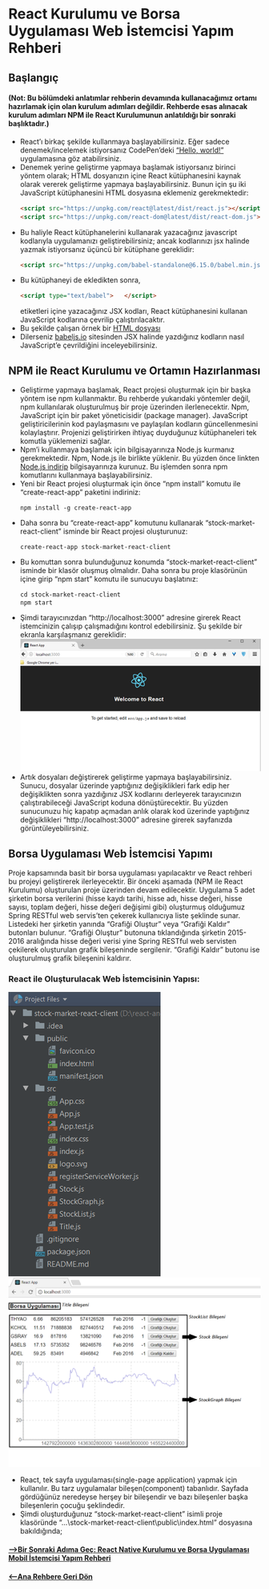 # React Kurulumu ve Borsa Uygulaması Web İstemcisi Yapım Rehberi
## Başlangıç
#### (Not: Bu bölümdeki anlatımlar rehberin devamında kullanacağımız ortamı hazırlamak için olan kurulum adımları değildir. Rehberde esas alınacak kurulum adımları NPM ile React Kurulumunun anlatıldığı bir sonraki başlıktadır.)
* React’ı birkaç şekilde kullanmaya başlayabilirsiniz. Eğer sadece denemek/incelemek istiyorsanız CodePen’deki [“Hello, world!”](https://codepen.io/gaearon/pen/rrpgNB?editors=0010) uygulamasına göz atabilirsiniz.
* Denemek yerine geliştirme yapmaya başlamak istiyorsanız birinci yöntem olarak; HTML dosyanızın içine React kütüphanesini kaynak olarak vererek geliştirme yapmaya başlayabilirsiniz. Bunun için şu iki JavaScript kütüphanesini HTML dosyasına eklemeniz gerekmektedir:
  ```html
  <script src="https://unpkg.com/react@latest/dist/react.js"></script>
  <script src="https://unpkg.com/react-dom@latest/dist/react-dom.js"></script>
  ```
* Bu haliyle React kütüphanelerini kullanarak yazacağınız javascript kodlarıyla uygulamanızı geliştirebilirsiniz; ancak kodlarınızı jsx halinde yazmak istiyorsanız üçüncü bir kütüphane gereklidir:
  ```html
  <script src="https://unpkg.com/babel-standalone@6.15.0/babel.min.js"></script>
  ```
* Bu kütüphaneyi de ekledikten sonra,
  ```html
  <script type="text/babel">   </script>
  ```
  etiketleri içine yazacağınız JSX kodları, React kütüphanesini kullanan JavaScript kodlarına çevrilip çalıştırılacaktır.
* Bu şekilde çalışan örnek bir [HTML dosyası](https://facebook.github.io/react/downloads/single-file-example.html)
* Dilerseniz [babeljs.io](https://babeljs.io/repl/#?babili=false&evaluate=true&lineWrap=false&presets=es2015%2Creact%2Cstage-2&targets=&browsers=&builtIns=false&debug=false&code=ReactDOM.render(%0A%20%20%20%20%3Ch2%3EMerhaba!%3C%2Fh2%3E%0A)%3B) sitesinden JSX halinde yazdığınız kodların nasıl JavaScript’e çevrildiğini inceleyebilirsiniz.
## NPM ile React Kurulumu ve Ortamın Hazırlanması
* Geliştirme yapmaya başlamak, React projesi oluşturmak için bir başka yöntem ise npm kullanmaktır. Bu rehberde yukarıdaki yöntemler değil, npm kullanılarak oluşturulmuş bir proje üzerinden ilerlenecektir. Npm, JavaScript için bir paket yöneticisidir (package manager). JavaScript geliştiricilerinin kod paylaşmasını ve paylaşılan kodların güncellenmesini kolaylaştırır. Projenizi geliştirirken ihtiyaç duyduğunuz kütüphaneleri tek komutla yüklemenizi sağlar.
* Npm’i kullanmaya başlamak için bilgisayarınıza Node.js kurmanız gerekmektedir. Npm, Node.js ile birlikte yüklenir. Bu yüzden önce linkten [Node.js indirip](https://nodejs.org/en/) bilgisayarınıza kurunuz. Bu işlemden sonra npm komutlarını kullanmaya başlayabilirsiniz.
* Yeni bir React projesi oluşturmak için önce “npm install” komutu ile “create-react-app” paketini indiriniz:
  ```terminal
  npm install -g create-react-app
  ```
* Daha sonra bu “create-react-app” komutunu kullanarak “stock-market-react-client” isminde bir React projesi oluşturunuz:
  ```terminal
  create-react-app stock-market-react-client
  ```
* Bu komuttan sonra bulunduğunuz konumda “stock-market-react-client” isminde bir klasör oluşmuş olmalıdır. Daha sonra bu proje klasörünün içine girip “npm start” komutu ile sunucuyu başlatınız:
  ```terminal
  cd stock-market-react-client
  npm start
  ```
* Şimdi tarayıcınızdan “http://localhost:3000” adresine girerek React istemcinizin çalışıp çalışmadığını kontrol edebilirsiniz. Şu şekilde bir ekranla karşılaşmanız gereklidir:
![welcome-to-react](https://github.com/onurd-ck/react-and-react-native-tutorial/blob/master/tutorial%20files/stock-market-react-client%20readme%20images/welcome-to-react.bmp)
* Artık dosyaları değiştirerek geliştirme yapmaya başlayabilirsiniz. Sunucu, dosyalar üzerinde yaptığınız değişiklikleri fark edip her değişiklikten sonra yazdığınız JSX kodlarını derleyerek tarayıcınızın çalıştırabileceği JavaScript koduna dönüştürecektir. Bu yüzden sunucunuzu hiç kapatıp açmadan anlık olarak kod üzerinde yaptığınız değişiklikleri “http://localhost:3000” adresine girerek sayfanızda görüntüleyebilirsiniz.
## Borsa Uygulaması Web İstemcisi Yapımı
Proje kapsamında basit bir borsa uygulaması yapılacaktır ve React rehberi bu projeyi geliştirerek ilerleyecektir. Bir önceki aşamada (NPM ile React Kurulumu) oluşturulan proje üzerinden devam edilecektir. Uygulama 5 adet şirketin borsa verilerini (hisse kaydı tarihi, hisse adı, hisse değeri, hisse sayısı, toplam değeri, hisse değeri değişimi gibi) oluşturmuş olduğumuz Spring RESTful web servis’ten çekerek kullanıcıya liste şeklinde sunar. Listedeki her şirketin yanında “Grafiği Oluştur” veya “Grafiği Kaldır” butonları bulunur. “Grafiği Oluştur” butonuna tıklandığında şirketin 2015-2016 aralığında hisse değeri verisi yine Spring RESTful web servisten çekilerek oluşturulan grafik bileşeninde sergilenir. “Grafiği Kaldır” butonu ise oluşturulmuş grafik bileşenini kaldırır.
### React ile Oluşturulacak Web İstemcisinin Yapısı:
![project_structure](https://github.com/onurd-ck/react-and-react-native-tutorial/blob/master/tutorial%20files/stock-market-react-client%20readme%20images/project_structure.png)
![component_structure](https://github.com/onurd-ck/react-and-react-native-tutorial/blob/master/tutorial%20files/stock-market-react-client%20readme%20images/component_structure.png)
* React, tek sayfa uygulaması(single-page application) yapmak için kullanılır. Bu tarz uygulamalar bileşen(component) tabanlıdır. Sayfada gördüğünüz neredeyse herşey bir bileşendir ve bazı bileşenler başka bileşenlerin çocuğu şeklindedir.
* Şimdi oluşturduğunuz “stock-market-react-client” isimli proje klasöründe “...\stock-market-react-client\public\index.html” dosyasına bakıldığında;

#### [-->Bir Sonraki Adıma Geç: React Native Kurulumu ve Borsa Uygulaması Mobil İstemcisi Yapım Rehberi](/StockMarketReactNativeClient/README.md)
#### [<--Ana Rehbere Geri Dön](../README.md)

